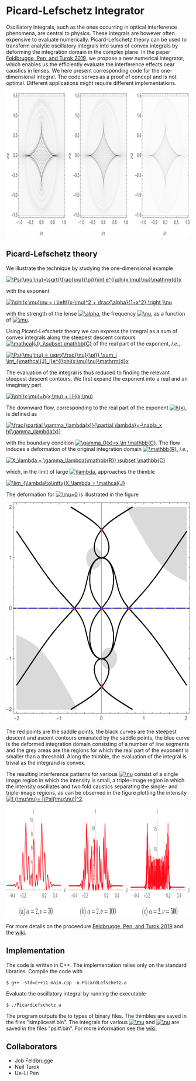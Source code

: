 # Picard-Lefschetz Integrator
Oscillatory integrals, such as the ones occurring in optical interference phenomena, are central to physics. These integrals are however often expensive to evaluate numerically. Picard-Lefschetz theory can be used to transform analytic oscillatory integrals into sums of convex integrals by deforming the integration domain in the complex plane. In the paper <a href="url">Feldbrugge, Pen, and Turok 2019</a>, we propose a new numerical integrator, which enables us the efficiently evaluate the interference effects near caustics in lenses. We here present corresponding code for the one-dimensional integral. The code serves as a proof of concept and is not optimal. Different applications might require different implementations.

<img src="figures/2DCaustics.png" height="400" />

## Picard-Lefschetz theory ##
We illustrate the technique by studying the one-dimensional example

<a href="https://www.codecogs.com/eqnedit.php?latex=\Psi(\mu;\nu)=\sqrt{\frac{\nu}{\pi}}\int&space;e^{i\phi(x;\mu)\nu}\mathrm{d}x" target="_blank"><img src="https://latex.codecogs.com/gif.latex?\Psi(\mu;\nu)=\sqrt{\frac{\nu}{\pi}}\int&space;e^{i\phi(x;\mu)\nu}\mathrm{d}x" title="\Psi(\mu;\nu)=\sqrt{\frac{\nu}{\pi}}\int e^{i\phi(x;\mu)\nu}\mathrm{d}x" /></a>

with the exponent

<a href="https://www.codecogs.com/eqnedit.php?latex=i\phi(x;\mu)\nu&space;=&space;i&space;\left[(x-\mu)^2&space;&plus;&space;\frac{\alpha}{1&plus;x^2}&space;\right&space;]\nu" target="_blank"><img src="https://latex.codecogs.com/gif.latex?i\phi(x;\mu)\nu&space;=&space;i&space;\left[(x-\mu)^2&space;&plus;&space;\frac{\alpha}{1&plus;x^2}&space;\right&space;]\nu" title="i\phi(x;\mu)\nu = i \left[(x-\mu)^2 + \frac{\alpha}{1+x^2} \right ]\nu" /></a>

with the strength of the lense <a href="https://www.codecogs.com/eqnedit.php?latex=\alpha" target="_blank"><img src="https://latex.codecogs.com/gif.latex?\alpha" title="\alpha" /></a>, the frequency <a href="https://www.codecogs.com/eqnedit.php?latex=\nu" target="_blank"><img src="https://latex.codecogs.com/gif.latex?\nu" title="\nu" /></a>, as a function of <a href="https://www.codecogs.com/eqnedit.php?latex=\mu" target="_blank"><img src="https://latex.codecogs.com/gif.latex?\mu" title="\mu" /></a>. 

Using Picard-Lefschetz theory we can express the integral as a sum of convex integrals along the steepest descent contours <a href="https://www.codecogs.com/eqnedit.php?latex=\mathcal{J}_i\subset&space;\mathbb{C}" target="_blank"><img src="https://latex.codecogs.com/gif.latex?\mathcal{J}_i\subset&space;\mathbb{C}" title="\mathcal{J}_i\subset \mathbb{C}" /></a> of the real part of the exponent, <i>i.e.</i>,

<a href="https://www.codecogs.com/eqnedit.php?latex=\Psi(\mu;\nu)&space;=&space;\sqrt{\frac{\nu}{\pi}}&space;\sum_i&space;\int_{\mathcal{J}_i}e^{i\phi(x;\mu)\nu}\mathrm{d}x" target="_blank"><img src="https://latex.codecogs.com/gif.latex?\Psi(\mu;\nu)&space;=&space;\sqrt{\frac{\nu}{\pi}}&space;\sum_i&space;\int_{\mathcal{J}_i}e^{i\phi(x;\mu)\nu}\mathrm{d}x" title="\Psi(\mu;\nu) = \sqrt{\frac{\nu}{\pi}} \sum_i \int_{\mathcal{J}_i}e^{i\phi(x;\mu)\nu}\mathrm{d}x" /></a>

The evaluation of the integral is thus reduced to finding the relevant steepest descent contours. We first expand the exponent into a real and an imaginary part

<a href="https://www.codecogs.com/eqnedit.php?latex=i\phi(x;\mu)=h(x;\mu)&space;&plus;&space;i&space;H(x;\mu)" target="_blank"><img src="https://latex.codecogs.com/gif.latex?i\phi(x;\mu)=h(x;\mu)&space;&plus;&space;i&space;H(x;\mu)" title="i\phi(x;\mu)=h(x;\mu) + i H(x;\mu)" /></a>

The downward flow, corresponding to the real part of the exponent <a href="https://www.codecogs.com/eqnedit.php?latex=h(x)" target="_blank"><img src="https://latex.codecogs.com/gif.latex?h(x)" title="h(x)" /></a>, is defined as 

<a href="https://www.codecogs.com/eqnedit.php?latex=\frac{\partial&space;\gamma_\lambda(x)}{\partial&space;\lambda}=-\nabla_x&space;h[\gamma_\lambda(x)]" target="_blank"><img src="https://latex.codecogs.com/gif.latex?\frac{\partial&space;\gamma_\lambda(x)}{\partial&space;\lambda}=-\nabla_x&space;h[\gamma_\lambda(x)]" title="\frac{\partial \gamma_\lambda(x)}{\partial \lambda}=-\nabla_x h[\gamma_\lambda(x)]" /></a>

with the boundary condition <a href="https://www.codecogs.com/eqnedit.php?latex=\gamma_0(x)=x&space;\in&space;\mathbb{C}" target="_blank"><img src="https://latex.codecogs.com/gif.latex?\gamma_0(x)=x&space;\in&space;\mathbb{C}" title="\gamma_0(x)=x \in \mathbb{C}" /></a>. The flow induces a deformation of the original integration domain <a href="https://www.codecogs.com/eqnedit.php?latex=\mathbb{R}" target="_blank"><img src="https://latex.codecogs.com/gif.latex?\mathbb{R}" title="\mathbb{R}" /></a>, <i>i.e.</i>,

<a href="https://www.codecogs.com/eqnedit.php?latex=X_\lambda&space;=&space;\gamma_\lambda(\mathbb{R})&space;\subset&space;\mathbb{C}" target="_blank"><img src="https://latex.codecogs.com/gif.latex?X_\lambda&space;=&space;\gamma_\lambda(\mathbb{R})&space;\subset&space;\mathbb{C}" title="X_\lambda = \gamma_\lambda(\mathbb{R}) \subset \mathbb{C}" /></a>

which, in the limit of large <a href="https://www.codecogs.com/eqnedit.php?latex=\lambda" target="_blank"><img src="https://latex.codecogs.com/gif.latex?\lambda" title="\lambda" /></a>, approaches the thimble 

<a href="https://www.codecogs.com/eqnedit.php?latex=\lim_{\lambda\to\infty}X_\lambda&space;=&space;\mathcal{J}" target="_blank"><img src="https://latex.codecogs.com/gif.latex?\lim_{\lambda\to\infty}X_\lambda&space;=&space;\mathcal{J}" title="\lim_{\lambda\to\infty}X_\lambda = \mathcal{J}" /></a>

The deformation for <a href="https://www.codecogs.com/eqnedit.php?latex=\mu=0" target="_blank"><img src="https://latex.codecogs.com/gif.latex?\mu=0" title="\mu=0" /></a> is illustrated in the figure

<img src="figures/Flow.gif" height="600" />

The red points are the saddle points, the black curves are the steepest descent and ascent contours emanated by the saddle points, the blue curve is the deformed integration domain consisting of a number of line segments and the grey areas are the regions for which the real part of the exponent is smaller than a threshold. Along the thimble, the evaluation of the integral is trivial as the integrand is convex. 

The resulting interference patterns for various <a href="https://www.codecogs.com/eqnedit.php?latex=\nu" target="_blank"><img src="https://latex.codecogs.com/gif.latex?\nu" title="\nu" /></a> consist of a single image region in which the intensity is small, a triple-image region in which the intensity oscillates and two fold caustics separating the single- and triple-image regions, as can be observed in the figure plotting the intensity <a href="https://www.codecogs.com/eqnedit.php?latex=I&space;(\mu;\nu)=&space;|\Psi(\mu;\nu)|^2" target="_blank"><img src="https://latex.codecogs.com/gif.latex?I&space;(\mu;\nu)=&space;|\Psi(\mu;\nu)|^2" title="I (\mu;\nu)= |\Psi(\mu;\nu)|^2" /></a>.

<img src="figures/Interference.png" height="300" />

For more details on the proceedure <a href="url">Feldbrugge, Pen, and Turok 2019</a> and the [wiki](https://github.com/jfeldbrugge/Picard_Lefschetz_Integrator/wiki).

## Implementation ##
The code is written in C++. The implementation relies only on the standard libraries. Compile the code with

```console
$ g++ -std=c++11 main.cpp -o PicardLefschetz.a
```

Evaluate the oscillatory integral by running the executable 

```console
$ ./PicardLefschetz.a
```

The program outputs the to types of binary files. The thimbles are saved in the files "simplices#.bin". The integrals for various <a href="https://www.codecogs.com/eqnedit.php?latex=\mu" target="_blank"><img src="https://latex.codecogs.com/gif.latex?\mu" title="\mu" /></a> and <a href="https://www.codecogs.com/eqnedit.php?latex=\nu" target="_blank"><img src="https://latex.codecogs.com/gif.latex?\nu" title="\nu" /></a> are saved in the files "psi#.bin". For more information see the [wiki](https://github.com/jfeldbrugge/Picard_Lefschetz_Integrator/wiki).

## Collaborators ##

* Job Feldbrugge
* Neil Turok 
* Ue-Li Pen
